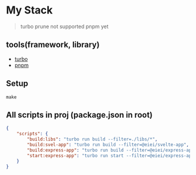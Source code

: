 # My Stack

> turbo prune not supported pnpm yet

## tools(framework, library)

- [turbo](https://turborepo.org)
- [pnpm](https://pnpm.io)

## Setup

```
make
```

## All scripts in proj (package.json in root)

```json
{
	"scripts": {
		"build:libs": "turbo run build --filter=./libs/*",
		"build:svel-app": "turbo run build --filter=@eiei/svelte-app",
		"build:express-app": "turbo run build --filter=@eiei/express-app",
		"start:express-app": "turbo run start --filter=@eiei/express-app"
	}
}
```
